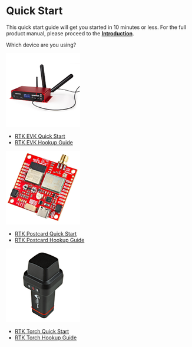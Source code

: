 # Quick Start

This quick start guide will get you started in 10 minutes or less. For the full product manual, please proceed to the [**Introduction**](introduction.md).

Which device are you using?

[![RTK EVK](img/SparkFun_RTK_EVK.png)](quickstart-evk.md)

- [RTK EVK Quick Start](quickstart-evk.md)
- [RTK EVK Hookup Guide](https://docs.sparkfun.com/SparkFun_RTK_EVK/)

[![RTK Postcard](img/SparkFun_RTK_Postcard_Small.png)](quickstart-postcard.md)

- [RTK Postcard Quick Start](quickstart-evk.md)
- [RTK Postcard Hookup Guide](https://docs.sparkfun.com/SparkFun_RTK_Postcard/)

[![RTK Torch](img/SparkFun_RTK_Torch.png)](quickstart-torch.md)

- [RTK Torch Quick Start](quickstart-torch.md)
- [RTK Torch Hookup Guide](https://docs.sparkfun.com/SparkFun_RTK_Torch/)

